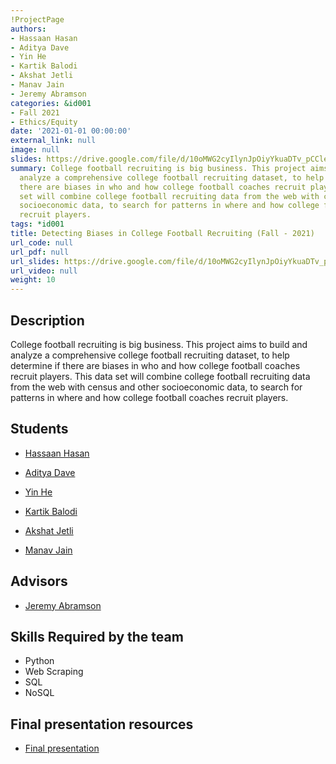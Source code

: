 ```yaml
---
!ProjectPage
authors:
- Hassaan Hasan
- Aditya Dave
- Yin He
- Kartik Balodi
- Akshat Jetli
- Manav Jain
- Jeremy Abramson
categories: &id001
- Fall 2021
- Ethics/Equity
date: '2021-01-01 00:00:00'
external_link: null
image: null
slides: https://drive.google.com/file/d/10oMWG2cyIlynJpOiyYkuaDTv_pCCleJI/view?usp=sharing
summary: College football recruiting is big business. This project aims to build and
  analyze a comprehensive college football recruiting dataset, to help determine if
  there are biases in who and how college football coaches recruit players. This data
  set will combine college football recruiting data from the web with census and other
  socioeconomic data, to search for patterns in where and how college football coaches
  recruit players.
tags: *id001
title: Detecting Biases in College Football Recruiting (Fall - 2021)
url_code: null
url_pdf: null
url_slides: https://drive.google.com/file/d/10oMWG2cyIlynJpOiyYkuaDTv_pCCleJI/view?usp=sharing
url_video: null
weight: 10
---
```

## Description

College football recruiting is big business. This project aims to build and analyze a comprehensive college football recruiting dataset, to help determine if there are biases in who and how college football coaches recruit players. This data set will combine college football recruiting data from the web with census and other socioeconomic data, to search for patterns in where and how college football coaches recruit players.





## Students

* [Hassaan Hasan](../../../author/hassaan-hasan)

* [Aditya Dave](../../../author/aditya-dave)

* [Yin He](../../../author/yin-he)

* [Kartik Balodi](../../../author/kartik-balodi)

* [Akshat Jetli](../../../author/akshat-jetli)

* [Manav Jain](../../../author/manav-jain)

## Advisors

* [Jeremy Abramson](../../../author/jeremy-abramson)

## Skills Required by the team


* Python
* Web Scraping
* SQL
* NoSQL
## Final presentation resources

* [Final presentation](https://drive.google.com/file/d/10oMWG2cyIlynJpOiyYkuaDTv_pCCleJI/view?usp=sharing)